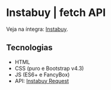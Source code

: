 # Instabuy | fetch API

Veja na íntegra: [Instabuy](https://yan-almeida.github.io/instabuy).

## Tecnologias
  - HTML
  - CSS (puro e Bootstrap v4.3)
  - JS (ES6+ e FancyBox)
  - API: [Instabuy Request](https://github.com/Instabuy-Ltda/Instabuy-Selecao/blob/master/frontend%20jul-20.md?fbclid=IwAR2rfxoOgi-5b3DBLBYcaNJ5X901P3z0NZ1-16PEGSZO5Ro0Nuw4OrDKPao#response)
